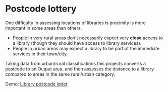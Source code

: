 Postcode lottery
================

One difficulty in assessing locations of libraries is procimity is more important in some areas than others.

- People in very rural areas don't necessarily expect very **close** access to a library (though they should have access to library services).
- People in urban areas may expect a library to be part of the immediate services in their town/city.

Taking data from urban/rural classifications this projects converts a postcode to an Output area, and then assesses the distance to a library compared to areas in the same rural/urban category.

Demo: [Library postcode lotter](https://www.librarieshacked.org/tutorials/postcodelottery)